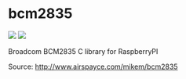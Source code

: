 # bcm2835

![](https://github.com/chapvic/bcm2835/actions/workflows/main.yml/badge.svg?branch=master&event=push)
![](https://img.shields.io/badge/Version-1.73-blue)

Broadcom BCM2835 C library for RaspberryPI

Source: http://www.airspayce.com/mikem/bcm2835
